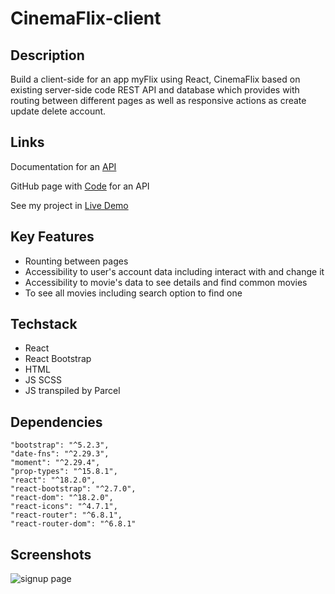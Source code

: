 # CinemaFlix-client

## Description 

Build a client-side for an app myFlix using React, CinemaFlix based on existing server-side code REST API and database which provides with routing between different pages as well as responsive actions as create update delete account. 

## Links

Documentation for an [API](https://myflix-app.herokuapp.com/documentation.html)

GitHub page with [Code](https://github.com/nick-vns/movie_api) for an API

See my project in [Live Demo](https://cinemaflix-movies.netlify.app/login)  

## Key Features 
+ Rounting between pages
+ Accessibility to user's account data including interact with and change it
+ Accessibility to movie's data to see details and find common movies
+ To see all movies including search option to find one


## Techstack
+ React
+ React Bootstrap
+ HTML
+ JS SCSS
+ JS transpiled by Parcel


## Dependencies 
    "bootstrap": "^5.2.3",
    "date-fns": "^2.29.3",
    "moment": "^2.29.4",
    "prop-types": "^15.8.1",
    "react": "^18.2.0",
    "react-bootstrap": "^2.7.0",
    "react-dom": "^18.2.0",
    "react-icons": "^4.7.1",
    "react-router": "^6.8.1",
    "react-router-dom": "^6.8.1"
    
## Screenshots
![signup page](screenshots/signup)
